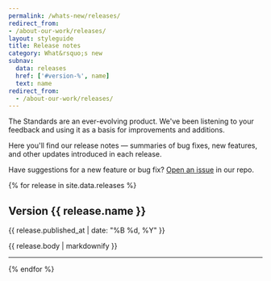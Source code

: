 ```yaml
---
permalink: /whats-new/releases/
redirect_from:
- /about-our-work/releases/
layout: styleguide
title: Release notes
category: What&rsquo;s new
subnav:
  data: releases
  href: ['#version-%', name]
  text: name
redirect_from:
  - /about-our-work/releases/
---
```

<p class="usa-font-lead">The Standards are an ever-evolving product. We've been listening to your feedback and using it as a basis for improvements and additions.</p>

<p class="usa-font-lead">Here you'll find our release notes — summaries of bug fixes, new features, and other updates introduced in each release.</p>

Have suggestions for a new feature or bug fix? [Open an issue](https://github.com/18F/web-design-standards/issues/new) in our repo.

{% for release in site.data.releases %}

## Version {{ release.name }}

<p class="site-subheading">{{ release.published_at | date: "%B %d, %Y" }}</p>

{{ release.body | markdownify }}

<hr />
{% endfor %}
